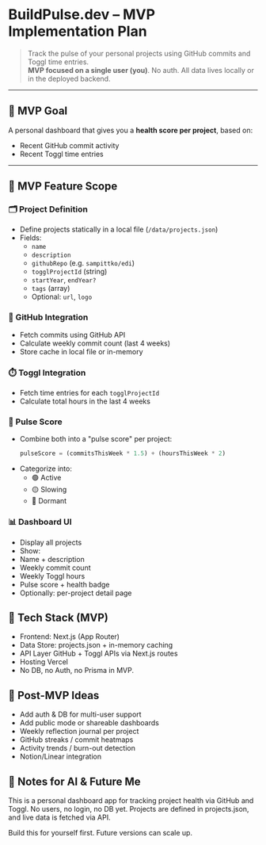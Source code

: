 # BuildPulse.dev – MVP Implementation Plan

> Track the pulse of your personal projects using GitHub commits and Toggl time entries.  
> **MVP focused on a single user (you)**. No auth. All data lives locally or in the deployed backend.

---

## 🧠 MVP Goal

A personal dashboard that gives you a **health score per project**, based on:
- Recent GitHub commit activity
- Recent Toggl time entries

---

## 🧱 MVP Feature Scope

### 🗂 Project Definition
- Define projects statically in a local file (`/data/projects.json`)
- Fields:
  - `name`
  - `description`
  - `githubRepo` (e.g. `sampittko/edi`)
  - `togglProjectId` (string)
  - `startYear`, `endYear?`
  - `tags` (array)
  - Optional: `url`, `logo`

### 🔗 GitHub Integration
- Fetch commits using GitHub API
- Calculate weekly commit count (last 4 weeks)
- Store cache in local file or in-memory

### ⏱️ Toggl Integration
- Fetch time entries for each `togglProjectId`
- Calculate total hours in the last 4 weeks

### 🧮 Pulse Score
- Combine both into a "pulse score" per project:
  ```ts
  pulseScore = (commitsThisWeek * 1.5) + (hoursThisWeek * 2)
- Categorize into:
  - 🟢 Active
  - 🟡 Slowing
  - 🔴 Dormant

### 📊 Dashboard UI
- Display all projects
- Show:
- Name + description
- Weekly commit count
- Weekly Toggl hours
- Pulse score + health badge
- Optionally: per-project detail page

## 🧰 Tech Stack (MVP)
- Frontend: Next.js (App Router)
- Data Store:	projects.json + in-memory caching
- API Layer	GitHub + Toggl APIs via Next.js routes
- Hosting	Vercel
- No DB, no Auth, no Prisma in MVP.

## 🧠 Post-MVP Ideas
- Add auth & DB for multi-user support
- Add public mode or shareable dashboards
- Weekly reflection journal per project
- GitHub streaks / commit heatmaps
- Activity trends / burn-out detection
- Notion/Linear integration

## 🧠 Notes for AI & Future Me
This is a personal dashboard app for tracking project health via GitHub and Toggl. No users, no login, no DB yet. Projects are defined in projects.json, and live data is fetched via API.

Build this for yourself first. Future versions can scale up.